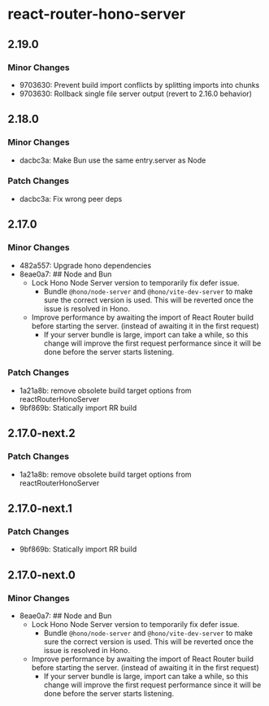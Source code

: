 # react-router-hono-server

## 2.19.0

### Minor Changes

- 9703630: Prevent build import conflicts by splitting imports into chunks
- 9703630: Rollback single file server output (revert to 2.16.0 behavior)

## 2.18.0

### Minor Changes

- dacbc3a: Make Bun use the same entry.server as Node

### Patch Changes

- dacbc3a: Fix wrong peer deps

## 2.17.0

### Minor Changes

- 482a557: Upgrade hono dependencies
- 8eae0a7: ## Node and Bun
  - Lock Hono Node Server version to temporarily fix defer issue.
    - Bundle `@hono/node-server` and `@hono/vite-dev-server` to make sure the correct version is used. This will be reverted once the issue is resolved in Hono.
  - Improve performance by awaiting the import of React Router build before starting the server. (instead of awaiting it in the first request)
    - If your server bundle is large, import can take a while, so this change will improve the first request performance since it will be done before the server starts listening.

### Patch Changes

- 1a21a8b: remove obsolete build target options from reactRouterHonoServer
- 9bf869b: Statically import RR build

## 2.17.0-next.2

### Patch Changes

- 1a21a8b: remove obsolete build target options from reactRouterHonoServer

## 2.17.0-next.1

### Patch Changes

- 9bf869b: Statically import RR build

## 2.17.0-next.0

### Minor Changes

- 8eae0a7: ## Node and Bun
  - Lock Hono Node Server version to temporarily fix defer issue.
    - Bundle `@hono/node-server` and `@hono/vite-dev-server` to make sure the correct version is used. This will be reverted once the issue is resolved in Hono.
  - Improve performance by awaiting the import of React Router build before starting the server. (instead of awaiting it in the first request)
    - If your server bundle is large, import can take a while, so this change will improve the first request performance since it will be done before the server starts listening.
